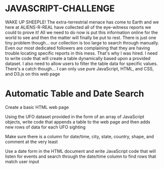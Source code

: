 # JAVASCRIPT-CHALLENGE

WAKE UP SHEEPLE! The extra-terrestrial menace has come to Earth and we here at ALIENS-R-REAL have collected all of the eye-witness reports we could to prove it! All we need to do now is put this information online for the world to see and then the matter will finally be put to rest. There is just one tiny problem though... our collection is too large to search through manually. Even our most dedicated followers are complaining that they are having trouble locating specific reports in this mess. That's why I was hired. I need to write code that will create a table dynamically based upon a provided dataset. I also need to allow users to filter the table data for specific values. There's a catch though... I can only use pure JavaScript, HTML, and CSS, and D3.js on this web page

# Automatic Table and Date Search

Create a basic HTML web page

Using the UFO dataset provided in the form of an array of JavaScript objects, write code that appends a table to the web page and then adds new rows of data for each UFO sighting

Make sure there is a column for date/time, city, state, country, shape, and comment at the very least

Use a date form in the HTML document and write JavaScript code that will listen for events and search through the date/time column to find rows that match user input
